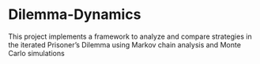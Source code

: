 # Dilemma-Dynamics
This project implements a framework to analyze and compare strategies in the iterated Prisoner’s Dilemma using Markov chain analysis and Monte Carlo simulations 
